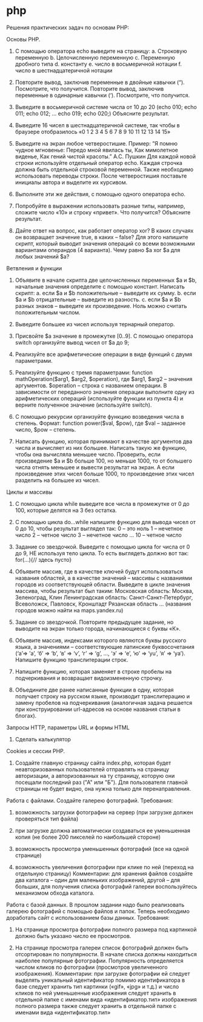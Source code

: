 # php

Решения практических задач по основам PHP:

Основы PHP.
1. С помощью оператора echo выведите на страницу:
a. Строковую переменную
b. Целочисленную переменную
c. Переменную дробного типа
d. константу
e. число в восьмеричной нотации
f. число в шестнадцатеричной нотации


2. Повторите вывод, заключив переменные в двойные кавычки (“). Посмотрите, что
получится.
Повторите вывод, заключив переменные в одинарные кавычки (‘). Посмотрите, что
получится.


3. Выведите в восьмеричной системе числа от 10 до 20 (echo 010; echo 011; echo 012; …
echo 019; echo 020;) Объясните результат.

4. Выведите 16 чисел в шестнадцатеричной системе, так чтобы в браузере отобразилось
«0 1 2 3 4 5 6 7 8 9 10 11 12 13 14 15»


5. Выведите на экран любое четверостишие. Пример:
”Я помню чудное мгновенье:
Передо мной явилась ты,
Как мимолетное виденье,
Как гений чистой красоты.”
А.С. Пушкин
Для каждой новой строки используйте отдельный оператор echo. Каждая строчка
должна быть отдельной строковой переменной. Также необходимо использовать
переводы строки. После четверостишия поставьте инициалы автора и выделите их
курсивом.


6. Выполните эти же действия, с помощью одного оператора echo.

7. Попробуйте в выражении использовать разные типы, например, сложите число «10» и
строку «привет». Что получится? Объясните результат.


8. Дайте ответ на вопрос, как работает оператор xor? В каких случаях он возвращает
значение true, в каких – false? Для этого напишите скрипт, который выводит значения
операций со всеми возможными вариантами операндов (4 варианта). Чему равно $a xor
$a для любых значений $a?

Ветвления и функции
1. Объявите в начале скрипта две целочисленных переменных $a и $b, начальные
значения определите с помощью констант. Написать скрипт:
a. если $a и $b положительные – выведите их сумму.
b. если $а и $b отрицательные – выведите из разность.
c. если $а и $b разных знаков – выведите их произведение.
Ноль можно считать положительным числом.


2. Выведите большее из чисел используя тернарный оператор.


3. Присвойте $а значение в промежутке [0..9]. С помощью оператора switch
организуйте вывод чисел от $a до 9;

4. Реализуйте все арифметические операции в виде функций с двумя параметрами.

5. Реализуйте функцию с тремя параметрами: function mathOperation($arg1, $arg2,
$operation), где $arg1, $arg2 – значения аргументов. $operation – строка с названием
операции. В зависимости от переданного значения операции выполните одну из
арифметических операций (используйте функции из пункта 4) и верните
полученное значение (используйте switch).

6. С помощью рекурсии организуйте функцию возведения числа в степень. Формат:
function power($val, $pow), где $val – заданное число, $pow – степень.

7. Написать функцию, которая принимают в качестве аргументов два числа и
вычисляет из них большее. Написать такую же функцию, чтобы она вычисляла
меньшее число.
Проверить, если произведение $a и $b больше 100, но меньше 1000, то от большего
числа отнять меньшее и вывести результат на экран. А если произведение этих
чисел больше 1000, то произведение этих чисел разделить на большее из чисел.

Циклы и массивы
1. С помощью цикла while выведите все числа в промежутке от 0 до 100, которые
делятся на 3 без остатка.

2. С помощью цикла do…while напишите функцию для вывода чисел от 0 до 10,
чтобы результат выглядел так:
0 – это ноль
1 – нечетное число
2 – четное число
3 – нечетное число
…
10 – четное число

3. Задание со звездочкой. Выведите с помощью цикла for числа от 0 до 9, НЕ
используя тело цикла. То есть выглядеть должно вот так:
for(…){// здесь пусто}

4. Объявите массив, где в качестве ключей будут использоваться названия областей, а
в качестве значений – массивы с названиями городов из соответствующей области.
Выведите в цикле значения массива, чтобы результат был таким:
Московская область:
Москва, Зеленоград, Клин
Ленинградская область:
Санкт-Санкт-Петербург, Всеволожск, Павловск, Кронштадт
Рязанская область
…
(названия городов можно найти на maps.yandex.ru)

5. Задание со звездочкой. Повторите предыдущее задание, но выводите на экран
только города, начинающиеся с буквы «К».

6. Объявите массив, индексами которого являются буквы русского языка, а
значениями – соответствующие латинские буквосочетания (‘а’=> ’a’, ‘б’ => ‘b’, ‘в’
=> ‘v’, ‘г’ => ‘g’, …, ‘э’ => ‘e’, ‘ю’ => ‘yu’, ‘я’ => ‘ya’).
Напишите функцию транслитерации строк.

7. Напишите функцию, которая заменяет в строке пробелы на подчеркивания и
возвращает видоизмененную строчку.

8. Объедините две ранее написанные функции в одну, которая получает строку на
русском языке, производит транслитерацию и замену пробелов на подчеркивания
(аналогичная задача решается при конструировании url-адресов на основе названия
статьи в блогах).

Запросы HTTP, параметры URL и формы HTML
1. Сделать калькулятор

Cookies и сессии PHP.
1. Создайте главную страницу сайта index.php, которая будет неавторизованных
пользователей отправлять на страницу авторизации, а авторизованных на ту
страницу, которую они посещали последний раз ("А" или "Б"). Для пользователя
главной страницы не будет видно, она нужна только для перенаправления.

Работа с файлами.
Создайте галерею фотографий.
Требования:
1. возможность загрузки фотографии на сервер (при загрузке должен проверяться тип
файла)

2. при загрузке должна автоматически создаваться ее уменьшенная копия (не более
200 пикселей по наибольшей стороне)

3. возможность просмотра уменьшенных фотографий (все на одной странице)

4. возможность увеличения фотографии при клике по ней (переход на отдельную
страницу)
Комментарии:
для хранения файлов создайте два каталога – один для маленьких изображений,
другой – для больших, для получения списка фотографий галереи воспользуйтесь механизмом обхода каталога.

Работа с базой данных.
В прошлом задании надо было реализовать галерею фотографий с помощью
файлов и папок. Теперь необходимо доработать сайт с использованием базы данных.
Требования:
1. На странице просмотра фотографии полного размера под картинкой должно быть
указано число ее просмотров.

2. На странице просмотра галереи список фотографий должен быть отсортирован по
популярности. В начале списка должны находиться наиболее популярные
фотографии. Популярность определяется числом кликов по фотографии
(просмотров увеличенного изображения).
Комментарии:
при загрузке фотографии ей следует выделять уникальный идентификатор
помимо идентификатора в базе следует хранить тип картинки («gif», «jpg» и т.д.) и
число кликов по ней
уменьшенные изображения следует хранить в отдельной папке с именами вида
«идентификатор.тип»
изображения полного размера также следует хранить в отдельной папке с именами
вида «идентификатор.тип»

